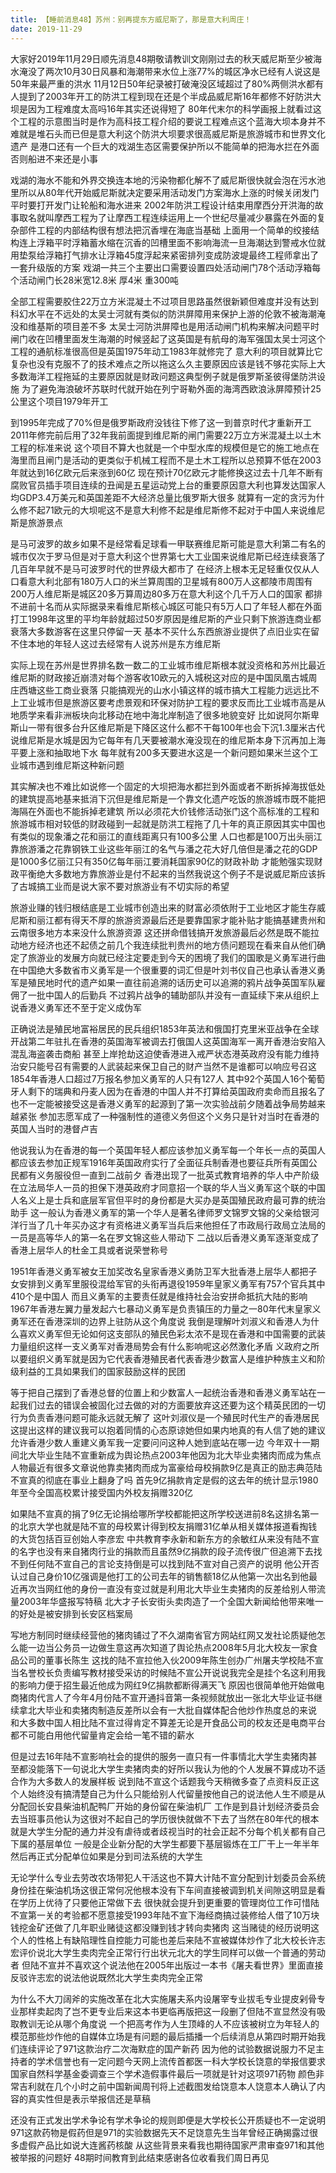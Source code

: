 ```yaml
---
title: 【睡前消息48】苏州：别再提东方威尼斯了，那是意大利周庄！
date: 2019-11-29
---
```


大家好2019年11月29日顺先消息48期敬请教训文刚刚过去的秋天威尼斯至少被海水淹没了两次10月30日风暴和海潮带来水位上涨77%的城区净水已经有人说这是50年来最严重的洪水
11月12日50年纪录被打破淹没区域超过了80%两侧洪水都有人提到了2003年开工的防洪工程到现在还是个半成品威尼斯16年都修不好防洪大坝是因为工程难度太高吗16年其实还说得短了
80年代末尔的科学画报上就看过这个工程的示意图当时是作为高科技工程介绍的要说工程难点这个蓝海大坝本身并不难就是堆石头而已但是意大利这个防洪大坝要求很高威尼斯是旅游城市和世界文化遗产
是港口还有一个巨大的戏湖生态区需要保护所以不能简单的把海水拦在外面否则船进不来还是小事

戏湖的海水不能和外界交换连本地的污染物都化解不了威尼斯很快就会泡在污水池里所以从80年代开始威尼斯就决定要采用活动发门方案海水上涨的时候关闭发门平时要打开发门让轮船和海水进来
2002年防洪工程设计结束用摩西分开洪海的故事取名就叫摩西工程为了让摩西工程连续运用上一个世纪尽量减少暴露在外面的复杂部件工程的内部结构很有想法把沉香埋在海底当基础
上面用一个简单的绞接结构连上浮箱平时浮箱蓄水缩在沉香的凹槽里面不影响海流一旦海潮达到警戒水位就用垫泵给浮箱打气排水让浮箱45度浮起来紧密排列变成防波堤最终工程师拿出了一套升级版的方案
戏湖一共三个主要出口需要设置四处活动闸门78个活动浮箱每个活动闸门长28米宽12.8米 厚4米 重300吨

全部工程需要胶住22万立方米混凝土不过项目思路虽然很新颖但难度并没有达到科幻水平在不远处的太吴士河就有类似的防洪屏障用来保护上游的伦敦不被海潮淹没和维基斯的项目差不多
太吴士河防洪屏障也是用活动闸门机构来解决问题平时闸门收在凹槽里面发生海潮的时候竖起了这英国是有航母的海军强国太吴士河这个工程的通航标准很高但是英国1975年动工1983年就修完了
意大利的项目就算比它复杂也没有克服不了的技术难点之所以拖这么久主要原因应该是钱不够花实际上大多数海洋工程拖延的主要原因就是财政问题这典型例子就是俄罗斯圣彼得堡防洪设施
为了避免海浪破坏苏联时代就开始在列宁哥勒外面的海湾西欧浪泳屏障预计25公里这个项目1979年开工

到1995年完成了70%但是俄罗斯政府没钱往下修了这一到普京时代才重新开工2011年修完前后用了32年我前面提到维尼斯的闸门需要22万立方米混凝土以土木工程的标准来说
这个项目不算大也就是一个中型水库的规模但是它的施工地点在海里而且闸门是活动的更类似于机械工程而不是土木工程所以总预算不低在2003年就达到16亿欧元后来涨到60亿
现在预计70亿欧元才能修换这过去十几年不断有腐败官员插手项目连续的丑闻是五星运动党上台的重要原因意大利也算发达国家人均GDP3.4万美元和英国差距不大经济总量比俄罗斯大很多
就算有一定的贪污为什么修不起71欧元的大坝呢这不是意大利修不起是维尼斯修不起对于中国人来说维尼斯是旅游景点

是马可波罗的故乡如果不是经常看足球看一甲联赛维尼斯可能是意大利第二有名的城市仅次于罗马但是对于意大利这个世界第七大工业国来说维尼斯已经连续衰落了几百年早就不是马可波罗时代的世界级大都市了
在经济上根本无足轻重仅仅从人口看意大利北部有180万人口的米兰算周围的卫星城有800万人这都陵市周围有200万人维尼斯是城区20多万算周边80多万在意大利这个几千万人口的国家
都排不进前十名而从实际据录来看维尼斯核心城区可能只有5万人口了年轻人都在外面打工1998年这里的平均年龄就超过50岁原因是维尼斯的产业只剩下旅游连商业都衰落大多数游客在这里只停留一天
基本不买什么东西旅游业提供了点旧业实在留不住本地的年轻人这过去经常有人说苏州是东方维尼斯

实际上现在苏州是世界排名数一数二的工业城市维尼斯根本就没资格和苏州比最近维尼斯的财政接近崩溃对每个游客收10欧元的入城税这对应的是中国凤凰古城周庄西塘这些工商业衰落
只能搞观光的山水小镇这样的城市搞大工程能力远远比不上工业城市但是旅游区要考虑景观和环保对防护工程的要求反而比工业城市高是从地质学来看非洲板块向北移动在地中海北岸制造了很多地貌变好
比如说阿尔斯卑斯山一带有很多台升区维尼斯是下降区这什么都不干每100年也会下沉1.3厘米古代说维尼斯是水城是因为它每年有几天要被潮水淹没现在的维尼斯本身下沉再加上海平要上涨和抽取地下水
每年就有200多天要进水这是一个新问题如果米兰这个工业城市遇到维尼斯这种新问题

其实解决也不难比如说修一个固定的大坝把海水都拦到外面或者不断拆掉海拔低处的建筑提高地基来抵消下沉但是维尼斯是一个靠文化遗产吃饭的旅游城市既不能把海隔在外面也不能拆掉老建筑
所以必须花大价钱修活动张门这个高标准的工程和旅游城市相对较低的财政碰到一起就是防洪工程拖了几十年的真正原因其实中国也有类似的现象潘之花和丽江的直线距离只有100多公里
人口也都是100万出头丽江靠旅游潘之花靠钢铁工业这些年丽江的名气与潘之花大好几倍但是潘之花的GDP是1000多亿丽江只有350亿每年丽江要消耗国家90亿的财政补助
才能勉强实现财政平衡绝大多数地方靠旅游业是付不起来的当然我说这个例子不是说威尼斯应该拆了古城搞工业而是说大家不要对旅游业有不切实际的希望

旅游业赚的钱归根结底是工业城市创造出来的财富必须依附于工业地区才能生存威尼斯和丽江都有得天不厚的旅游资源最后还是要靠国家才能补贴才能搞基建贵州和云南很多地方本来没什么旅游资源
这还拼命借钱搞开发旅游最后必然是既不能拉动地方经济也还不起债之前几个我连续批判贵州的地方债问题现在看来自从他们确定了旅游业的发展方向就已经注定要走到今天的困境了我们的国歌是义勇军进行曲
在中国绝大多数省市义勇军是一个很重要的词汇但是叶刘书仪自己也承认香港义勇军是殖民地时代的遗产如果一直往前追溯的话历史可以追溯的鸦片战争英国军队雇佣了一批中国人的后勤兵
不过鸦片战争的辅助部队并没有一直延续下来从组织上说香港义勇军还不至于定义成伪军

正确说法是殖民地富裕居民的民兵组织1853年英法和俄国打克里米亚战争在全球开战第二年驻扎在香港的英国海军被调去打俄国人这英国海军一离开香港治安陷入混乱海盗袭击商船
甚至上岸抢劫这迫使香港进入戒严状态港英政府没有能力维持治安只能号召有需要的人武装起来保卫自己的财产当然不是谁都可以响应号召这1854年香港人口超过7万报名参加义勇军的人只有127人
其中92个英国人16个葡萄牙人剩下的瑞典和丹麦人因为在香港的中国人并不打算给英国政府卖命而且报名了也不一定能被接受这是香港义勇军的起源到了第一次实验战前夕随着战争局势越来越紧张
参加志愿军成了一种强制性的道德义务但这个义务只是针对当时在香港的英国人当时的港督卢吉

他说我认为在香港的每一个英国年轻人都应该参加义勇军每一个年长一点的英国人都应该去参加正规军1916年英国政府实行了全面征兵制香港也要征兵所有英国公民都有义务服役但一直到二战前夕
香港出现了一批英式教育培养的华人中产阶级在立法局华人一员的担保下港英政府才同意招一个联的华人当义勇军这个联的中国人名义上是士兵和底层军官但平时的身份都是大买办是英国殖民政府最可靠的统治助手
这一般认为香港义勇军的第一个华人是著名律师罗文锦罗文锦的父亲给银河洋行当了几十年买办这才有资格进义勇军当兵后来他担任了市政局行政局立法局的一员是高等华人的第一名在罗文锦这些人带动下
二战以后香港义勇军逐渐变成了香港上层华人的杜金工具或者说荣誉称号

1951年香港义勇军被女王加奖改名皇家香港义勇防卫军大批香港上层华人都把子女安排到义勇军里服役混给军官的头衔再退役1959年皇家义勇军有757个官兵其中410个是中国人
而且义勇军的主要责任就是维持社会治安拼命抵抗大陆的影响1967年香港左翼力量发起六七暴动义勇军是负责镇压的力量之一80年代末皇家义勇军还在香港深圳的边界上驻防从这个角度说
我倒是理解叶刘淑义和香港人为什么喜欢义勇军但无论如何这支部队的殖民色彩太浓不是现在香港和中国需要的武装力量组织这样一支义勇军对香港局势会有什么影响呢这必然激化矛盾
义政府之所以要组织义勇军就是因为它代表香港殖民者代表香港少数富人是维护种族主义和阶级利益的工具如果我们的国家鼓励这样的民团

等于把自己摆到了香港总督的位置上和少数富人一起统治香港和香港义勇军站在一起我们过去的错误会被固化过去做的对的方面要放弃这还要为这个精英民团的一切行为负责香港问题可能永远就无解了
这叶刘淑仪是一个殖民时代生产的香港居民这提出这样的建议我可以抱着同情的心态原谅她但如果内地真的有人信了她的建议允许香港少数人重建义勇军我一定要问问这种人她到底站在哪一边
今年双十一期间北大毕业生陆不宣重新成为舆论热点2003年他因为北大毕业卖猪肉而成为焦点人物最近有很多文章说他靠卖猪肉而成为富豪给母校捐款9亿是真正的励志典范陆不宣真的彻底在事业上翻身了吗
首先9亿捐款肯定是假的这去年的统计显示1980年至今全国高校累计接受国内外校友捐赠320亿

如果陆不宣真的捐了9亿无论捐给哪所学校都能把这所学校送进前8名这排名第一的北京大学也就是陆不宣的母校累计得到校友捐赠31亿单从相关媒体报道看掏钱的大货包括百豆创始人李彦宏
中共教育李永新和新东方的余敏红从来没有陆不宣的名字也没有来自猪肉行业的捐款而且虽然9亿捐款的段子流传很广但追溯下去找不到任何陆不宣自己的言论支持倒是可以找到陆不宣对自己资产的说明
他公开否认过自己身价10亿强调是他打工的公司去年的销售额18亿从他第一次出名到他最近再次当网红他的身份一直没有变过就是利用北大毕业生卖猪肉的反差给别人带流量2003年华盛报写特稿
北大才子长安街头卖肉造了一个全国大新闻给他带来唯一的好处是被安排到长安区档案局

写地方制同时继续经营他的猪肉铺过了不久湖南省官方网站红网又发社论质疑他怎么能一边当公务员一边做生意这再次知道了舆论热点2008年5月北大校友一家食品公司的董事长陈生
这找的陆不宣拉他入伙2009年陈生创办广州屠夫学校陆不宣当名誉校长负责编写教材接受采访的时候陆不宣公开说说我完全是挂个名这利用我的影响力便于招生最近他成为网红9亿捐款都断得满天飞
原因也很简单他开始做电商猪肉代言人了今年4月份陆不宣开通抖音第一条视频就放出一张北大毕业证书继续拿北大毕业和卖猪肉制造反差所以会有一大批自媒体配合他炒作热度总的来说
和大多数中国人相比陆不宣过得肯定不算差无论是开食品公司的校友还是电商平台都不可能白用他代留量肯定会给一笔不错的薪水

但是过去16年陆不宣影响社会的提供的服务一直只有一件事情北大学生卖猪肉甚至都没能落下一句说北大学生卖猪肉卖的好所以我认为他的个人发展不算成功不适合作为大多数人的发展样板
说到陆不宣这个话题我今天稍微多查了点资料反正这个人始终没有搞清楚自己为什么只能给别人代留量按他自己的说法他人生不顺是从分配回长安县柴油机配鸭厂开始的身份留在柴油机厂
工作是到县计划经济委员会去当班事员他认为这很对不起自己的学历很快就做不下去了当然在80年代的根本就是大学生分配的通力并没有虐待或者歧视当时的社会正起不分每个机关都有自己下属的基层单位
一般是企业新分配的大学生都要下基层锻炼在工厂干上一年半年然后再正式分配单位如果是分到司法系统的大学生

无论学什么专业去劳改农场带犯人干活这也不算大计陆不宣分配到计划委员会系统身份挂在柴油机场这很正常何况他根本没有下车间直接被调到机关间隙这明显是看在学历上优待了只要他正常做下去
很快就会提升到更重要的管理岗位工作可惜陆不宣第一关的考验都不愿意接受1993年陆不宣下海经商搞过装修给人借了10万块钱挖金矿还做了几年职业赌徒这都没赚到钱才转向卖猪肉
这当赌徒的经历说明这个人的性格上有缺陷理性自控能力可能也差后来陆不宣被媒体炒作了北大校长许志宏评价说北大学生卖肉完全正常行行出状元北大的学生同样可以做一个普通的劳动者
但陆不宣并不喜欢这个说法他在2005年出版过一本书《屠夫看世界》里面直接反驳许志宏的说法他说既然北大学生卖肉完全正常

为什么不大刀阔斧的实施改革在北大实施屠夫系内设屠宰专业拔毛专业提皮剁骨专业那样卖起肉了岂不更专业后来这本书更临再版把这一段删了但陆不宣显然没有吸取教训无论从哪个角度说
一个把高考作为人生顶峰的人不应该被树立为年轻人的模范那些炒作他的自媒体立场是有问题的最后插播一个后续消息从第四时期开始我们连续评论了971这款治疗二次海默症的国产新药
因为他的试验数据说服力不足主持者的学术信誉也有一定问题今天网上流传首都医一科大学校长饶意的举报信要求国家自然科学基金委调查三个学术造假事件最后一项就是针对这项971药物
颜色非常吉利就在几个小时之前中国新闻周刊将上述截图发给饶意本人饶意本人确认了内容的真实性但是表示举报信还是草稿

还没有正式发出学术争论有学术争论的规则即便是大学校长公开质疑也不一定说明971这款药物是假药但是971的实验数据先天不足饶意先生当年曾经正确揭露过很多虚假产品比如说大连酱药核酸
从这些背景来看我也期待国家严肃审查971和其他被举报的问题好 48期时间教育到此结束感谢各位收看我们周日再见